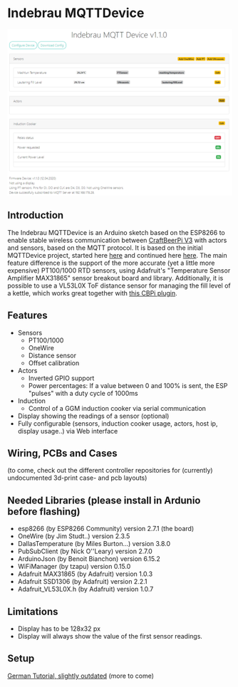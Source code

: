 # Indebrau MQTTDevice

![Overview Image](/img/screenshot.png)

## Introduction
The Indebrau MQTTDevice is an Arduino sketch based on the ESP8266 to enable stable wireless communication between [CraftBeerPi V3](https://github.com/Manuel83/craftbeerpi3) with actors and sensors, based on the MQTT protocol.
It is based on the initial MQTTDevice project, started here [here](https://github.com/matschie1/MQTTDevice) and continued here [here](https://github.com/MQTTDevice/MQTTDevice).
The main feature difference is the support of the more accurate (yet a little more expensive) PT100/1000 RTD sensors, using Adafruit's "Temperature Sensor Amplifier MAX31865" sensor breakout board and library.
Additionally, it is possible to use a VL53L0X ToF distance sensor for managing the fill level of a kettle, which works great together with [this CBPi plugin](https://github.com/indebrau/cbpi-LauteringAutomation).

## Features
* Sensors
  * PT100/1000
  * OneWire
  * Distance sensor
  * Offset calibration
* Actors
  * Inverted GPIO support
  * Power percentages: If a value between 0 and 100% is sent, the ESP "pulses" with a duty cycle of 1000ms
* Induction
  * Control of a GGM induction cooker via serial communication
* Display showing the readings of a sensor (optional)
* Fully configurable (sensors, induction cooker usage, actors, host ip, display usage..) via Web interface

## Wiring, PCBs and Cases
(to come, check out the different controller repositories for (currently) undocumented 3d-print case- and pcb layouts)

## Needed Libraries (please install in Ardunio before flashing)
* esp8266 (by ESP8266 Community) version 2.7.1 (the board)
* OneWire (by Jim Studt..) version 2.3.5
* DallasTemperature (by Miles Burton...) version 3.8.0
* PubSubClient (by Nick O''Leary) version 2.7.0
* ArduinoJson (by Benoit Bianchon) version 6.15.2
* WiFiManager (by tzapu) version 0.15.0
* Adafruit MAX31865 (by Adafruit) version 1.0.3
* Adafruit SSD1306 (by Adafruit) version 2.2.1
* Adafruit_VL53L0X.h (by Adafruit) version 1.0.7

## Limitations
* Display has to be 128x32 px
* Display will always show the value of the first sensor readings.

## Setup
[German Tutorial, slightly outdated](https://hobbybrauer.de/forum/viewtopic.php?f=58&t=19036&p=309196#p309196)
(more to come)